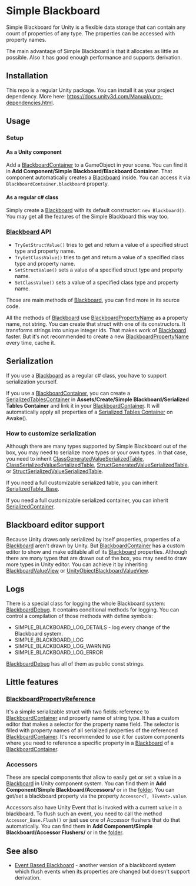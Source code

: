 # Simple Blackboard
Simple Blackboard for Unity is a flexible data storage that can contain any count of properties of any type.
The properties can be accessed with property names.

The main advantage of Simple Blackboard is that it allocates as little as possible.
Also it has good enough performance and supports derivation.

## Installation

This repo is a regular Unity package. You can install it as your project dependency.
More here: https://docs.unity3d.com/Manual/upm-dependencies.html.

## Usage

### Setup

#### As a Unity component

Add a [BlackboardContainer](https://github.com/ZorPastaman/Simple-Blackboard/blob/develop/Runtime/Components/BlackboardContainer.cs)
to a GameObject in your scene.
You can find it in **Add Component/Simple Blackboard/Blackboard Container**.
That component automatically creates a [Blackboard](https://github.com/ZorPastaman/Simple-Blackboard/blob/develop/Runtime/Core/Blackboard.cs) inside.
You can access it via `BlackboardContainer.blackboard` property.

#### As a regular c# class

Simply create a [Blackboard](https://github.com/ZorPastaman/Simple-Blackboard/blob/develop/Runtime/Core/Blackboard.cs) with its default constructor: `new Blackboard()`.
You may get all the features of the Simple Blackboard this way too.


### [Blackboard](https://github.com/ZorPastaman/Simple-Blackboard/blob/develop/Runtime/Core/Blackboard.cs) API

- `TryGetStructValue()` tries to get and return a value of a specified struct type and property name.
- `TryGetClassValue()` tries to get and return a value of a specified class type and property name.
- `SetStructValue()` sets a value of a specified struct type and property name.
- `SetClassValue()` sets a value of a specified class type and property name.

Those are main methods of [Blackboard](https://github.com/ZorPastaman/Simple-Blackboard/blob/develop/Runtime/Core/Blackboard.cs),
you can find more in its source code.

All the methods of [Blackboard](https://github.com/ZorPastaman/Simple-Blackboard/blob/develop/Runtime/Core/Blackboard.cs)
use [BlackboardPropertyName](https://github.com/ZorPastaman/Simple-Blackboard/blob/develop/Runtime/Core/BlackboardPropertyName.cs)
as a property name, not string. You can create that struct with one of its constructors. It transforms strings into unique integer ids. That makes work of
[Blackboard](https://github.com/ZorPastaman/Simple-Blackboard/blob/develop/Runtime/Core/Blackboard.cs) faster. But it's not recommended to create a new
[BlackboardPropertyName](https://github.com/ZorPastaman/Simple-Blackboard/blob/develop/Runtime/Core/BlackboardPropertyName.cs) every time, cache it.

## Serialization

If you use a [Blackboard](https://github.com/ZorPastaman/Simple-Blackboard/blob/develop/Runtime/Core/Blackboard.cs) as a regular c# class,
you have to support serialization yourself.

If you use a [BlackboardContainer](https://github.com/ZorPastaman/Simple-Blackboard/blob/develop/Runtime/Components/BlackboardContainer.cs),
you can create a [SerializedTablesContainer](https://github.com/ZorPastaman/Simple-Blackboard/blob/develop/Runtime/Serialization/SerializedTablesContainer.cs)
in **Assets/Create/Simple Blackboard/Serialized Tables Container** and link it in your
[BlackboardContainer](https://github.com/ZorPastaman/Simple-Blackboard/blob/develop/Runtime/Components/BlackboardContainer.cs).
It will automatically apply all properties of a
[Serialized Tables Container](https://github.com/ZorPastaman/Simple-Blackboard/blob/develop/Runtime/Serialization/SerializedTablesContainer.cs) on Awake().

### How to customize serialization

Although there are many types supported by Simple Blackboard out of the box, you may need to serialize more types or your own types.
In that case, you need to inherit
[ClassGeneratedValueSerializedTable](https://github.com/ZorPastaman/Simple-Blackboard/blob/develop/Runtime/Serialization/SerializedTables/ClassGeneratedValueSerializedTable.cs),
[ClassSerializedValueSerializedTable](https://github.com/ZorPastaman/Simple-Blackboard/blob/develop/Runtime/Serialization/SerializedTables/ClassSerializedValueSerializedTable.cs),
[StructGeneratedValueSerializedTable](https://github.com/ZorPastaman/Simple-Blackboard/blob/develop/Runtime/Serialization/SerializedTables/StructGeneratedValueSerializedTable.cs),
or [StructSerializedValueSerializedTable](https://github.com/ZorPastaman/Simple-Blackboard/blob/develop/Runtime/Serialization/SerializedTables/StructSerializedValueSerializedTable.cs).

If you need a full customizable serialized table, you can inherit
[SerializedTable_Base](https://github.com/ZorPastaman/Simple-Blackboard/blob/develop/Runtime/Serialization/SerializedTables/SerializedTable_Base.cs).

If you need a full customizable serialized container, you can inherit
[SerializedContainer](https://github.com/ZorPastaman/Simple-Blackboard/blob/develop/Runtime/Serialization/SerializedContainer.cs).

## Blackboard editor support

Because Unity draws only serialized by itself properties, properties of a [Blackboard](https://github.com/ZorPastaman/Simple-Blackboard/blob/develop/Runtime/Core/Blackboard.cs)
aren't drawn by Unity. But [BlackboardContainer](https://github.com/ZorPastaman/Simple-Blackboard/blob/develop/Runtime/Components/BlackboardContainer.cs)
has a custom editor to show and make editable all of its [Blackboard](https://github.com/ZorPastaman/Simple-Blackboard/blob/develop/Runtime/Core/Blackboard.cs) properties.
Although there are many types that are drawn out of the box, you may need to draw more types in Unity editor. You can achieve it by inheriting
[BlackboardValueView](https://github.com/ZorPastaman/Simple-Blackboard/blob/develop/Editor/ValueViews/BlackboardValueView.cs) or
[UnityObjectBlackboardValueView](https://github.com/ZorPastaman/Simple-Blackboard/blob/develop/Editor/ValueViews/Implementations/UnityObjectBlackboardValueView.cs).

## Logs
There is a special class for logging the whole Blackboard system:
[BlackboardDebug](https://github.com/ZorPastaman/Simple-Blackboard/blob/develop/Runtime/Debug/BlackboardDebug.cs).
It contains conditional methods for logging. You can control a compilation of those methods with define symbols:
- SIMPLE_BLACKBOARD_LOG_DETAILS - log every change of the Blackboard system.
- SIMPLE_BLACKBOARD_LOG
- SIMPLE_BLACKBOARD_LOG_WARNING
- SIMPLE_BLACKBOARD_LOG_ERROR

[BlackboardDebug](https://github.com/ZorPastaman/Simple-Blackboard/blob/develop/Runtime/Debug/BlackboardDebug.cs)
has all of them as public const strings.

## Little features

### [BlackboardPropertyReference](https://github.com/ZorPastaman/Simple-Blackboard/blob/develop/Runtime/Components/BlackboardPropertyReference.cs)

It's a simple serializable struct with two fields: reference to
[BlackboardContainer](https://github.com/ZorPastaman/Simple-Blackboard/blob/develop/Runtime/Components/BlackboardContainer.cs)
and property name of string type. It has a custom editor that makes a selector for the property name field. The selector is filled with property names of
all serialized properties of the referenced
[BlackboardContainer](https://github.com/ZorPastaman/Simple-Blackboard/blob/develop/Runtime/Components/BlackboardContainer.cs).
It's recommended to use it for custom components where you need to reference a specific property in a
[Blackboard](https://github.com/ZorPastaman/Simple-Blackboard/blob/develop/Runtime/Core/Blackboard.cs)
of a [BlackboardContainer](https://github.com/ZorPastaman/Simple-Blackboard/blob/develop/Runtime/Components/BlackboardContainer.cs).

### Accessors

These are special components that allow to easily get or set a value in a [Blackboard](https://github.com/ZorPastaman/Simple-Blackboard/blob/develop/Runtime/Core/Blackboard.cs) in Unity component system.
You can find them in **Add Component/Simple Blackboard/Accessors/** or in the [folder](https://github.com/ZorPastaman/Simple-Blackboard/tree/develop/Runtime/Components/Accessors).
You can get/set a blackboard property via the property `Accessor<T, TEvent>.value`.

Accessors also have Unity Event that is invoked with a current value in a blackboard. To flush such an event, you need to call the method `Accessor_Base.Flush()` or just use one of Accessor flushers that do that automatically.
You can find them in **Add Component/Simple Blackboard/Accessor Flushers/** or in the [folder](https://github.com/ZorPastaman/Simple-Blackboard/tree/develop/Runtime/Components/AccessorFlushers).

## See also
- [Event Based Blackboard](https://github.com/ZorPastaman/Event-Based-Blackboard) - another version of a blackboard system which flush events when its properties are changed but doesn't support derivation.
